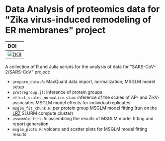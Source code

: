 # Data Analysis of proteomics data for "Zika virus-induced remodeling of ER membranes" project


| DOI |
|:----|
| [![DOI](https://zenodo.org/badge/696955720.svg)](https://zenodo.org/badge/latestdoi/696955720) |

A collection of R and Julia scripts for the analysis of data for "SARS-CoV-2/SARS-CoV" project:
  * `prepare_data.R`: MaxQuant data import, normalization, MSGLM model setup
  * `protregroup.jl`: inference of protein groups
  * `effect_scales_normalize.stan`: inference of the scales of AP- and ZikV-associates MSGLM model effects for individual replicates
  * `msglm_fit_chunk.R`: per protein group MSGLM model fitting (run on the [LRZ](https://lrz.de) SLURM compute cluster)
  * `assemble_fits.R`: assembling the results of MSGLM model fitting and report generation
  * `msglm_plots.R`: volcano and scatter plots for MSGLM model fitting results
